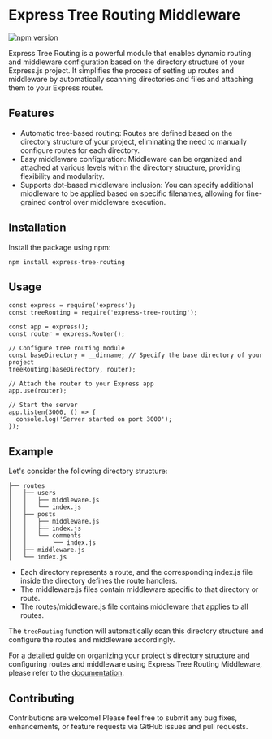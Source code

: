 # Express Tree Routing Middleware

[![npm version](https://badge.fury.io/js/express-tree-routing.svg)](https://badge.fury.io/js/express-tree-routing)

Express Tree Routing is a powerful module that enables dynamic routing and middleware configuration based on the directory structure of your Express.js project. It simplifies the process of setting up routes and middleware by automatically scanning directories and files and attaching them to your Express router.

## Features

- Automatic tree-based routing: Routes are defined based on the directory structure of your project, eliminating the need to manually configure routes for each directory.
- Easy middleware configuration: Middleware can be organized and attached at various levels within the directory structure, providing flexibility and modularity.
- Supports dot-based middleware inclusion: You can specify additional middleware to be applied based on specific filenames, allowing for fine-grained control over middleware execution.

## Installation

Install the package using npm:

```shell
npm install express-tree-routing
```

## **Usage**

```shell
const express = require('express');
const treeRouting = require('express-tree-routing');

const app = express();
const router = express.Router();

// Configure tree routing module
const baseDirectory = __dirname; // Specify the base directory of your project
treeRouting(baseDirectory, router);

// Attach the router to your Express app
app.use(router);

// Start the server
app.listen(3000, () => {
  console.log('Server started on port 3000');
});
```

## **Example**

Let's consider the following directory structure:

```
├── routes
│   ├── users
│   │   ├── middleware.js
│   │   └── index.js
│   ├── posts
│   │   ├── middleware.js
│   │   ├── index.js
│   │   └── comments
│   │       └── index.js
│   ├── middleware.js
│   └── index.js
```

- Each directory represents a route, and the corresponding index.js file inside the directory defines the route handlers.
- The middleware.js files contain middleware specific to that directory or route.
- The routes/middleware.js file contains middleware that applies to all routes.

The `treeRouting` function will automatically scan this directory structure and configure the routes and middleware accordingly.

For a detailed guide on organizing your project's directory structure and configuring routes and middleware using Express Tree Routing Middleware, please refer to the [documentation](https://github.com/amirrivand/express-tree-routing/docs).


## **Contributing**
Contributions are welcome! Please feel free to submit any bug fixes, enhancements, or feature requests via GitHub issues and pull requests.
